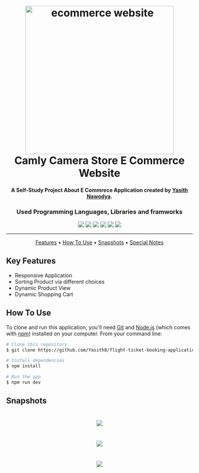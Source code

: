 <h1 align="center">
  <br>
  <a href="https://camly-e-commerce-website.vercel.app/"><img src="https://github.com/Yasith8/Camly-E-Commerce-Website/assets/90121062/53cfb898-0aa4-46ec-9a30-d2199218a322" alt="ecommerce website" width="400" height="`180"></a>
  <br>
  Camly Camera Store E Commerce Website
  <br>
</h1>

<h4 align="center">A Self-Study Project About E Commrece Application created by <a href="https://github.com/Yasith8" target="_blank">Yasith Nawodya</a>.</h4>
<h3 align="center">Used Programming Languages, Libraries and framworks</h3>
<p align="center">
  <span><img src="https://img.shields.io/badge/Javascript-white?logo=javascript"></span>
    <span><img src="https://img.shields.io/badge/HTML-white?logo=html5"></span>
    <span><img src="https://img.shields.io/badge/CSS-black?logo=css3"></span>
  <span><img src="https://img.shields.io/badge/Tailwindcss-white?logo=tailwindcss"></span>
   <span><img src="https://img.shields.io/badge/React-black?logo=react"></span>
<span><img src="https://img.shields.io/badge/NodeJS-Yellow?logo=node.js"></span>
   
</p>
<hr/>

<p align="center">
  <a href="#features">Features</a> •
  <a href="#how-to-use">How To Use</a> •
  <a href="#snap">Snapshots</a> •
  <a href="#note">Special Notes</a> 
</p>

## Key Features

* Responsive Application
* Sorting Product via different choices
* Dynamic Product View
* Dynamic Shopping Cart

## How To Use

To clone and run this application, you'll need [Git](https://git-scm.com) and [Node.js](https://nodejs.org/en/download/) (which comes with [npm](http://npmjs.com)) installed on your computer. From your command line:

```bash
# Clone this repository
$ git clone https://github.com/Yasith8/flight-ticket-booking-application.git

# Install dependencies
$ npm install

# Run the app
$ npm run dev
```


## Snapshots

<h1 align="center"><img src="https://github.com/Yasith8/Camly-E-Commerce-Website/assets/90121062/51f92c16-199d-4514-afbe-b26d4f78ad17"></h1>
<h1 align="center"><img src="https://github.com/Yasith8/Camly-E-Commerce-Website/assets/90121062/1f85d341-c8d2-4b28-a238-726a121419df"></h1>
<h1 align="center"><img src="https://github.com/Yasith8/Camly-E-Commerce-Website/assets/90121062/e4eeb519-e1dd-49ba-b995-969b237e799a"></h1>



